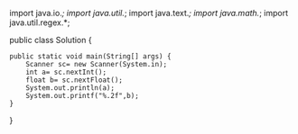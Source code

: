 import java.io.*;
import java.util.*;
import java.text.*;
import java.math.*;
import java.util.regex.*;

public class Solution {

    public static void main(String[] args) {
        Scanner sc= new Scanner(System.in);
        int a= sc.nextInt();
        float b= sc.nextFloat();
        System.out.println(a);
        System.out.printf("%.2f",b);
    }
}
